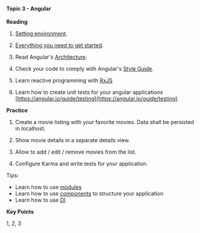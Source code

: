 <h4 id="topic3">Topic 3 - Angular</h4>

**Reading**

1. [Setting environment](https://angular.io/guide/quickstart).

2. [Everything you need to get started](https://malcoded.com/posts/angular-beginners-guide).

3. Read Angular's [Architecture](https://angular.io/guide/architecture).

4. Check your code to comply with Angular's [Style Guide](https://angular.io/guide/styleguide).

5. Learn reactive programming with [RxJS](https://angular.io/guide/rx-library)

6. Learn how to create unit tests for your angular applications [https://angular.io/guide/testing](https://angular.io/guide/testing)

**Practice**

1. Create a movie listing with your favorite movies. Data shall be persisted in localhost.

2. Show movie details in a separate details view.

3. Allow to add / edit / remove movies from the list.

4. Configure Karma and write tests for your application.

Tips:
* Learn how to use [modules](https://angular.io/guide/architecture-modules)
* Learn how to use [components](https://angular.io/guide/architecture-components) to structure your application
* Learn how to use [DI](https://angular.io/guide/architecture-services)

**Key Points**

1, 2, 3
